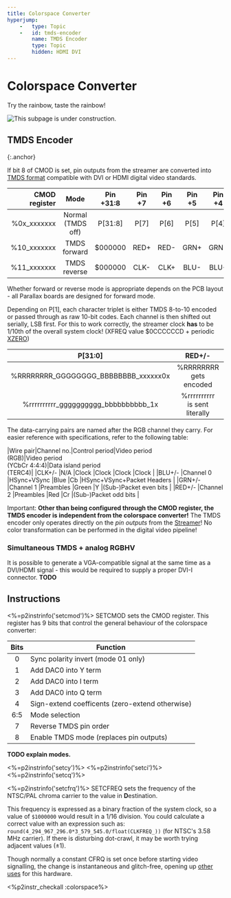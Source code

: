 ```yaml
---
title: Colorspace Converter
hyperjump:
    -   type: Topic
    -   id: tmds-encoder
        name: TMDS Encoder
        type: Topic
        hidden: HDMI DVI
---
```

# Colorspace Converter

Try the rainbow, taste the rainbow!

<img src="/common/construction.gif" alt="This subpage is under construction." class="dark-invert">

## TMDS Encoder
{:.anchor}

If bit 8 of CMOD is set, pin outputs from the streamer are converted into [TMDS format](https://en.wikipedia.org/wiki/Transition-minimized_differential_signaling) compatible with DVI or HDMI digital video standards.

|CMOD register|Mode             |Pin +31:8|Pin +7|Pin +6|Pin +5|Pin +4|Pin +3|Pin +2|Pin +1|Pin +0|
|------------:|:---------------:|:-------:|:----:|:----:|:----:|:----:|:----:|:----:|:----:|:----:|
|%0x_xxxxxxx  |Normal (TMDS off)|P\[31:8\]|P\[7\]|P\[6\]|P\[5\]|P\[4\]|P\[3\]|P\[2\]|P\[1\]|P\[0\]|
|%10_xxxxxxx  |TMDS forward     |$000000  |RED+  |RED-  |GRN+  |GRN-  |BLU+  |BLU-  |CLK+  |CLK-  |
|%11_xxxxxxx  |TMDS reverse     |$000000  |CLK-  |CLK+  |BLU-  |BLU+  |GRN-  |GRN+  |RED-  |RED+  |

Whether forward or reverse mode is appropriate depends on the PCB layout - all Parallax boards are designed for forward mode.

Depending on P[1], each character triplet is either TMDS 8-to-10 encoded or passed through as raw 10-bit codes. Each channel is then shifted out serially, LSB first. For this to work correctly, the streamer clock **has** to be 1/10th of the overall system clock! (XFREQ value $0CCCCCCD + periodic [XZERO](streamer.html#xzero))

|P\[31:0\]                           |RED+/-|GRN+/-|BLU+/-|
|:----------------------------------:|:-:|:-:|:-:|
|%RRRRRRRR_GGGGGGGG_BBBBBBBB_xxxxxx0x|%RRRRRRRR<br>gets encoded|%GGGGGGGG<br>gets encoded|%BBBBBBBB<br>gets encoded|
|%rrrrrrrrrr_gggggggggg_bbbbbbbbbb_1x|%rrrrrrrrrr<br>is sent literally|%gggggggggg<br>is sent literally|%bbbbbbbbbb<br>is sent literally|

The data-carrying pairs are named after the RGB channel they carry. For easier reference with specifications, refer to the following table:

|Wire pair|Channel no.|Control period|Video period<br>(RGB)|Video period<br>(YCbCr 4:4:4)|Data island period<br>(TERC4)|
|CLK+/-   |N/A        |Clock         |Clock                |Clock                        |Clock                        |
|BLU+/-   |Channel 0  |HSync+VSync   |Blue                 |Cb                           |HSync+VSync+Packet Headers   |
|GRN+/-   |Channel 1  |Preambles     |Green                |Y                            |(Sub-)Packet even bits       |
|RED+/-   |Channel 2  |Preambles     |Red                  |Cr                           |(Sub-)Packet odd bits        |


Important: **Other than being configured through the CMOD register, the TMDS encoder is independent from the colorspace converter!** The TMDS encoder only operates directly on the _pin outputs_ from the [Streamer](streamer.html)! No color transformation can be performed in the digital video pipeline!

### Simultaneous TMDS + analog RGBHV

It is possible to generate a VGA-compatible signal at the same time as a DVI/HDMI signal - this would be required to supply a proper DVI-I connector. **TODO**

## Instructions

<%=p2instrinfo('setcmod')%>
SETCMOD sets the CMOD register. This register has 9 bits that control the general behaviour of the colorspace converter:

|Bits |Function                 |
|:---:|-------------------------|
|0    |Sync polarity invert (mode 01 only)|
|1    |Add DAC0 into Y term     |
|2    |Add DAC0 into I term     |
|3    |Add DAC0 into Q term     |
|4    |Sign-extend coefficents (zero-extend otherwise)  |
|6:5  |Mode selection           |
|7    |Reverse TMDS pin order   |
|8    |Enable TMDS mode (replaces pin outputs)|

**TODO explain modes.**


<%=p2instrinfo('setcy')%>
<%=p2instrinfo('setci')%>
<%=p2instrinfo('setcq')%>

<%=p2instrinfo('setcfrq')%>
SETCFREQ sets the frequency of the NTSC/PAL chroma carrier to the value in **D**estination.

This frequency is expressed as a binary fraction of the system clock, so a value of `$1000000` would result in a 1/16 division.
You could calculate a correct value with an expression such as: `round(4_294_967_296.0*3_579_545.0/float(CLKFREQ_))` (for NTSC's 3.58 MHz carrier). If there is disturbing dot-crawl, it may be worth trying adjacent values (±1).

Though normally a constant CFRQ is set once before starting video signalling, the change is instantaneous and glitch-free, opening up [other uses](https://forums.parallax.com/discussion/174989/fm-radio-transmission-using-colorspace-converter) for this hardware.

<%p2instr_checkall :colorspace%>
